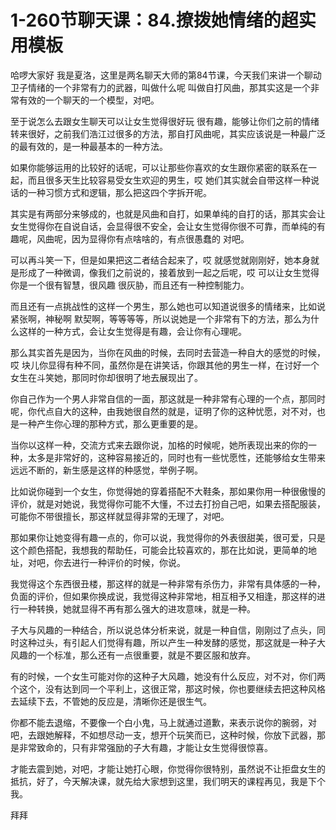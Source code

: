 # 1-260节聊天课：84.撩拨她情绪的超实用模板

哈啰大家好 我是夏洛，这里是两名聊天大师的第84节课，今天我们来讲一个聊动卫子情绪的一个非常有力的武器，叫做什么呢 叫做自打风曲，那其实这是一个非常有效的一个聊天的一个模型，对吧。

至于说怎么去跟女生聊天可以让女生觉得很好玩 很有趣，能够让你们之前的情绪转来很好，之前我们浩江过很多的方法，那自打风曲呢，其实应该说是一种最广泛的最有效的，是一种最基本的一种方法。

如果你能够运用的比较好的话呢，可以让那些你喜欢的女生跟你紧密的联系在一起，而且很多天生比较容易受女生欢迎的男生，哎 她们其实就会自带这样一种说话的一种习惯方式和逻辑，那么把这四个字拆开呢。

其实是有两部分来够成的，也就是风曲和自打，如果单纯的自打的话，那其实会让女生觉得你在自说自话，会显得很不安全，会让女生觉得你很不可靠，而单纯的有趣呢，风曲呢，因为显得你有点啥啥的，有点很愚蠢的 对吧。

可以再斗笑一下，但是如果把这二者结合起来了，哎 就感觉就刚刚好，她本身就是形成了一种微调，像我们之前说的，接着放到一起之后呢，哎 可以让女生觉得你是一个很有智慧，很风趣 很灰胁，而且还有一种控制能力。

而且还有一点挑战性的这样一个男生，那么她也可以知道说很多的情绪来，比如说紧张啊，神秘啊 默契啊，等等等等，所以说她是一个非常有下的方法，那么为什么这样的一种方式，会让女生觉得是有趣，会让你有心理呢。

那么其实首先是因为，当你在风曲的时候，去同时去营造一种自大的感觉的时候，哎 块儿你显得有种不同，虽然你是在讲笑话，你跟其他的男生一样，在讨好一个女生在斗笑她，那同时你却很明了地去展现出了。

你自己作为一个男人非常自信的一面，那这就是一种非常有心理的一个点，那同时呢，你代点自大的这种，由我她很自然的就是，证明了你的这种忧愿，对不对，也是一种产生你心理的那种方式，那么更重要的是。

当你以这样一种，交流方式来去跟你说，加格的时候呢，她所表现出来的你的一种，太多是非常好的，这种容易接近的，同时也有一些忧愿性，还能够给女生带来远远不断的，新生感是这样的种感觉，举例子啊。

比如说你碰到一个女生，你觉得她的穿着搭配不大鞋条，那如果你用一种很傲慢的评价，就是对她说，我觉得你可能不大懂，不过去打扮自己吧，如果去搭配服装，可能你不带很擅长，那这样就显得非常的无理了，对吧。

那如果你让她变得有趣一点的，你可以说，我觉得你的外表很甜美，很可爱，只是这个颜色搭配，我想我的帮助任，可能会比较喜欢的，那在比如说，更简单的地址，对吧，你去进行一种评价的时候，你说。

我觉得这个东西很丑楼，那这样的就是一种非常有杀伤力，非常有具体感的一种，负面的评价，但如果你换成说，我觉得这种非常地，相互相予又相逢，那这样的进行一种转换，她就显得不再有那么强大的进攻意味，就是一种。

子大与风趣的一种结合，所以说总体分析来说，就是一种自信，刚刚过了点头，同时这种过头，有引起人们觉得有趣，所以产生一种发酵的感觉，那这就是一种子大风趣的一个标准，那么还有一点很重要，就是不要区服和放弃。

有的时候，一个女生可能对你的这种子大风趣，她没有什么反应，对不对，你们两个这个，没有达到同一个平利上，这很正常，那这时候，你也要继续去把这种风格去延续下去，不管她的反应是，清晰你还是很生气。

你都不能去退缩，不要像一个白小鬼，马上就通过道歉，来表示说你的腕弱，对吧，去跟她解释，不如想尽动一支，想开个玩笑而已，这种时候，你放下武器，那是非常致命的，只有非常强励的子大有趣，才能让女生觉得很惊喜。

才能去震到她，对吧，才能让她打心眼，你觉得你很特别，虽然说不让拒盘女生的抵抗，好了，今天解决课，就先给大家想到这里，我们明天的课程再见，我是下个我。

拜拜